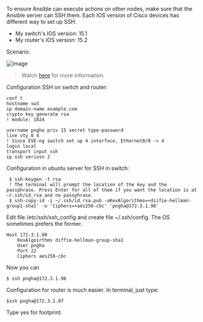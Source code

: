 To ensure Ansible can execute actions on other nodes, make sure that the Ansible server can SSH them. Each IOS version of Cisco devices has different way to set up SSH.
- My switch's IOS version: 15.1
- My router's IOS version: 15.2

Scenario:

![image](https://user-images.githubusercontent.com/93396414/206422327-590f5bcc-3436-41ce-b102-c3a30da1e71f.png)

> Watch [here] for more information.

Configuration SSH on switch and router: 

    conf t
    hostname sw3
    ip domain-name example.com
    crypto key generate rsa 
    ! module: 1024
    
    username pngha priv 15 secret type-password
    line vty 0 4 
    ! Since EVE-ng switch set up 4 interface, Ethernet0/0 -> 4
    login local
    transport input ssh
    ip ssh veriosn 2

Configuration in ubuntu server for SSH in switch:

     $ ssh-keygen -t rsa
     ! The terminal will prompt the location of the key and the passphrase. Press Enter for all of them if you want the location is at ~/.ssh/id_rsa and no passphrase.
     $ ssh-copy-id -i ~/.ssh/id_rsa.pub -oKexAlgorithms=+diifie-hellman-group1-sha1' -o 'Ciphers=+aes256-cbc' 'pngha@172.3.1.98'
     
Edit file /etc/ssh/ssh_config and create file ~/.ssh/config. The OS sometimes prefers the former. 
    
    Host 172.3.1.98
        KexAlgoirthms diffie-hellman-group-sha1
        User pngha
        Port 22
        Ciphers aes256-cbc
 
 Now you can 
    
    $ ssh pngha@172.3.1.98

Configuration for router is much easier. In terminal, just type:

    $ssh pngha@172.3.1.97
    
Type yes for footprint.


[here]: https://github.com/PNg-HA/Network-Administration/tree/main/VLAN_access_Internet

